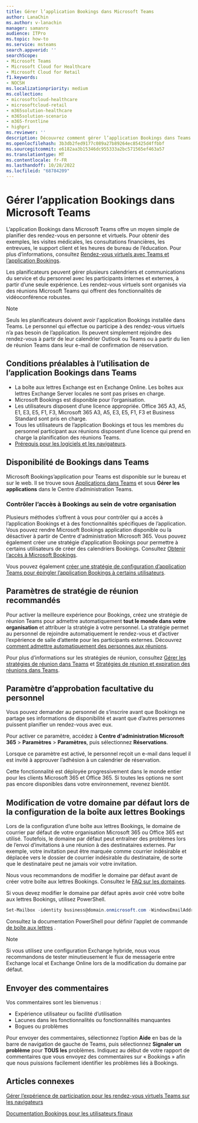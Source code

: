 ```yaml
---
title: Gérer l’application Bookings dans Microsoft Teams
author: LanaChin
ms.author: v-lanachin
manager: samanro
audience: ITPro
ms.topic: how-to
ms.service: msteams
search.appverid: ''
searchScope:
- Microsoft Teams
- Microsoft Cloud for Healthcare
- Microsoft Cloud for Retail
f1.keywords:
- NOCSH
ms.localizationpriority: medium
ms.collection:
- microsoftcloud-healthcare
- microsoftcloud-retail
- m365solution-healthcare
- m365solution-scenario
- m365-frontline
- highpri
ms.reviewer: ''
description: Découvrez comment gérer l’application Bookings dans Teams pour les utilisateurs de votre organisation.
ms.openlocfilehash: 3b3db2fed9177c089a27b89264ec85425d4ffbbf
ms.sourcegitcommit: e6182aa3b15346dc955333a2bc571565ef463a57
ms.translationtype: MT
ms.contentlocale: fr-FR
ms.lasthandoff: 10/28/2022
ms.locfileid: "68784209"
---
```

# <a name="manage-the-bookings-app-in-microsoft-teams"></a>Gérer l’application Bookings dans Microsoft Teams

L’application Bookings dans Microsoft Teams offre un moyen simple de planifier des rendez-vous en personne et virtuels. Pour obtenir des exemples, les visites médicales, les consultations financières, les entrevues, le support client et les heures de bureau de l’éducation. Pour plus d’informations, consultez [Rendez-vous virtuels avec Teams et l’application Bookings](/microsoft-365/frontline/bookings-virtual-visits).

Les planificateurs peuvent gérer plusieurs calendriers et communications du service et du personnel avec les participants internes et externes, à partir d’une seule expérience. Les rendez-vous virtuels sont organisés via des réunions Microsoft Teams qui offrent des fonctionnalités de vidéoconférence robustes.

> [!NOTE]
> Seuls les planificateurs doivent avoir l'application Bookings installée dans Teams. Le personnel qui effectue ou participe à des rendez-vous virtuels n’a pas besoin de l’application. Ils peuvent simplement rejoindre des rendez-vous à partir de leur calendrier Outlook ou Teams ou à partir du lien de réunion Teams dans leur e-mail de confirmation de réservation.

## <a name="prerequisites-to-use-the-bookings-app-in-teams"></a>Conditions préalables à l’utilisation de l’application Bookings dans Teams

* La boîte aux lettres Exchange est en Exchange Online. Les boîtes aux lettres Exchange Server locales ne sont pas prises en charge.
* Microsoft Bookings est disponible pour l’organisation.
* Les utilisateurs disposent d’une licence appropriée. Office 365 A3, A5, E1, E3, E5, F1, F3, Microsoft 365 A3, A5, E3, E5, F1, F3 et Business Standard sont pris en charge.
* Tous les utilisateurs de l’application Bookings et tous les membres du personnel participant aux réunions disposent d’une licence qui prend en charge la planification des réunions Teams.
* [Prérequis pour les logiciels et les navigateurs](hardware-requirements-for-the-teams-app.md).

## <a name="availability-of-bookings-in-teams"></a>Disponibilité de Bookings dans Teams

Microsoft Bookings’application pour Teams est disponible sur le bureau et sur le web. Il se trouve sous [Applications dans Teams](https://teams.microsoft.com/l/app/4c4ec2e8-4a2c-4bce-8d8f-00fc664a4e5b?source=store-copy-link) et sous **Gérer les applications** dans le Centre d’administration Teams.

### <a name="control-access-to-bookings-within-your-organization"></a>Contrôler l’accès à Bookings au sein de votre organisation

Plusieurs méthodes s’offrent à vous pour contrôler qui a accès à l’application Bookings et à des fonctionnalités spécifiques de l’application. Vous pouvez rendre Microsoft Bookings application disponible ou la désactiver à partir de Centre d'administration Microsoft 365. Vous pouvez également créer une stratégie d’application Bookings pour permettre à certains utilisateurs de créer des calendriers Bookings. Consultez [Obtenir l’accès à Microsoft Bookings](/microsoft-365/bookings/get-access).

Vous pouvez également [créer une stratégie de configuration d’application Teams pour épingler l’application Bookings à certains utilisateurs](teams-app-setup-policies.md).

## <a name="recommended-meeting-policy-settings"></a>Paramètres de stratégie de réunion recommandés

Pour activer la meilleure expérience pour Bookings, créez une stratégie de réunion Teams pour admettre automatiquement **tout le monde dans votre organisation** et attribuer la stratégie à votre personnel. La stratégie permet au personnel de rejoindre automatiquement le rendez-vous et d’activer l’expérience de salle d’attente pour les participants externes. Découvrez [comment admettre automatiquement des personnes aux réunions](meeting-policies-participants-and-guests.md#automatically-admit-people).

Pour plus d’informations sur les stratégies de réunion, consultez [Gérer les stratégies de réunion dans Teams](meeting-policies-in-teams.md) et [Stratégies de réunion et expiration des réunions dans Teams](meeting-expiration.md).

## <a name="optional-staff-approvals-setting"></a>Paramètre d’approbation facultative du personnel

Vous pouvez demander au personnel de s’inscrire avant que Bookings ne partage ses informations de disponibilité et avant que d’autres personnes puissent planifier un rendez-vous avec eux.

Pour activer ce paramètre, accédez à **Centre d'administration Microsoft 365** \> **Paramètres** \> **Paramètres**, puis sélectionnez **Réservations**.

Lorsque ce paramètre est activé, le personnel reçoit un e-mail dans lequel il est invité à approuver l’adhésion à un calendrier de réservation.  

Cette fonctionnalité est déployée progressivement dans le monde entier pour les clients Microsoft 365 et Office 365. Si toutes les options ne sont pas encore disponibles dans votre environnement, revenez bientôt.

## <a name="changing-your-default-domain-when-setting-up-bookings-mailbox"></a>Modification de votre domaine par défaut lors de la configuration de la boîte aux lettres Bookings

Lors de la configuration d’une boîte aux lettres Bookings, le domaine de courrier par défaut de votre organisation Microsoft 365 ou Office 365 est utilisé. Toutefois, le domaine par défaut peut entraîner des problèmes lors de l’envoi d’invitations à une réunion à des destinataires externes. Par exemple, votre invitation peut être marquée comme courrier indésirable et déplacée vers le dossier de courrier indésirable du destinataire, de sorte que le destinataire peut ne jamais voir votre invitation.

Nous vous recommandons de modifier le domaine par défaut avant de créer votre boîte aux lettres Bookings. Consultez le [FAQ sur les domaines](/microsoft-365/admin/setup/domains-faq#how-do-i-set-or-change-the-default-domain-in-microsoft-365).

Si vous devez modifier le domaine par défaut après avoir créé votre boîte aux lettres Bookings, utilisez PowerShell.

```PowerShell
Set-Mailbox -identity business@domain.onmicrosoft.com -WindowsEmailAddress business@domain.com -EmailAddresses business@domain.com
```

Consultez la documentation PowerShell pour définir l’applet de commande [de boîte aux lettres](/powershell/module/exchange/mailboxes/set-mailbox) .

> [!NOTE]
> Si vous utilisez une configuration Exchange hybride, nous vous recommandons de tester minutieusement le flux de messagerie entre Exchange local et Exchange Online lors de la modification du domaine par défaut.

## <a name="send-feedback"></a>Envoyer des commentaires

Vos commentaires sont les bienvenus :

* Expérience utilisateur ou facilité d’utilisation
* Lacunes dans les fonctionnalités ou fonctionnalités manquantes
* Bogues ou problèmes
  
Pour envoyer des commentaires, sélectionnez l’option **Aide** en bas de la barre de navigation de gauche de Teams, puis sélectionnez **Signaler un problème** pour **TOUS les** problèmes. Indiquez au début de votre rapport de commentaires que vous envoyez des commentaires sur « Bookings » afin que nous puissions facilement identifier les problèmes liés à Bookings.

## <a name="related-articles"></a>Articles connexes

[Gérer l’expérience de participation pour les rendez-vous virtuels Teams sur les navigateurs](/microsoft-365/frontline/browser-join)


  [Documentation Bookings pour les utilisateurs finaux](https://support.office.com/article/apps-and-services-cc1fba57-9900-4634-8306-2360a40c665b?ui=en-US&rs=en-US&ad=US#PickTab=Bookings)

